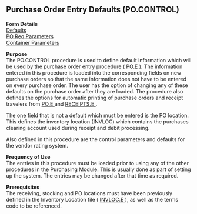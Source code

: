 ##  Purchase Order Entry Defaults (PO.CONTROL)

<PageHeader />

**Form Details**  
[ Defaults ](PO-CONTROL-1/README.md)   
[ PO Req Parameters ](PO-CONTROL-2/README.md)   
[ Container Parameters ](PO-CONTROL-3/README.md)   

**Purpose**  
The PO.CONTROL procedure is used to define default information which will be used by the purchase order entry procedure ( [ PO.E ](../PO-E/README.md) ). The information entered in this procedure is loaded into the corresponding fields on new purchase orders so that the same information does not have to be entered on every purchase order. The user has the option of changing any of these defaults on the purchase order after they are loaded. The procedure also defines the options for automatic printing of purchase orders and receipt travelers from [ PO.E ](../PO-E/README.md) and [ RECEIPTS.E ](../RECEIPTS-E/README.md) .   
  
The one field that is not a default which must be entered is the PO location.
This defines the inventory location (INVLOC) which contains the purchases
clearing account used during receipt and debit processing.  
  
Also defined in this procedure are the control parameters and defaults for the
vendor rating system.

**Frequency of Use**  
The entries in this procedure must be loaded prior to using any of the other
procedures in the Purchasing Module. This is usually done as part of setting
up the system. The entries may be changed after that time as required.

**Prerequisites**  
The receiving, stocking and PO locations must have been previously defined in the Inventory Location file ( [ INVLOC.E ](../../../INV-OVERVIEW/INV-ENTRY/INVLOC-E/README.md) ), as well as the terms code to be referenced. 

<badge text= "Version 8.10.57" vertical="middle" />

<PageFooter />
